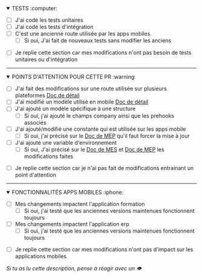 <details open><summary> TESTS  :computer: </summary>

- [ ] J'ai codé les tests unitaires
- [ ] J'ai codé les tests d'intégration
- [ ] C'est une ancienne route utilisée par les apps mobiles.
  - [ ] Si oui, J'ai fait de nouveaux tests sans modifier les anciens
</details>

- [ ] Je replie cette section car mes modifications n'ont pas besoin de tests unitaires ou d'intégration

---

<details open><summary> POINTS D'ATTENTION POUR CETTE PR  :warning: </summary>

- [ ] J'ai fait des modifications sur une route utilisée sur plusieurs plateformes [Doc de détail](https://www.notion.so/Points-d-attention-sur-les-routes-a548a8e32d314d5e92cb342e66cce443)
- [ ] J'ai modifié un modèle utilisé en mobile [Doc de détail](https://www.notion.so/Point-d-attention-sur-les-mod-les-e46fbf180cd34a569f3c6102366e47ca)
- [ ] J'ai ajouté un modèle spécifique à une structure 
  - [ ] Si oui, j'ai ajouté le champs company ainsi que les prehooks associés
- [ ] J'ai ajouté/modifié une constante qui est utilisée sur les apps mobile
  - [ ] Si oui, j'ai précisé sur le [Doc de MEP](https://www.notion.so/Pas-pas-Mise-en-prod-0f8e4879217d4c9e8e4d46d44211e0e3) qu'il faut forcer la mise à jour
- [ ] J'ai ajouté une variable d'environnement
  - [ ] Si oui, J'ai précisé sur le [Doc de MES](https://www.notion.so/Pas-pas-Mise-en-staging-01755ac57d944b4cb0c189861428e5d2) et [Doc de MEP](https://www.notion.so/Pas-pas-Mise-en-prod-0f8e4879217d4c9e8e4d46d44211e0e3) les modifications faites

</details>

- [ ] Je replie cette section car je n'ai pas fait de modifications entrainant un point d'attention

---

<details open><summary> FONCTIONNALITÉS APPS MOBILES  :iphone: </summary>

- [ ] Mes changements impactent l'application formation
  - [ ] Si oui, j'ai testé que les anciennes versions maintenues fonctionnent toujours
- [ ] Mes changements impactent l'application erp
  - [ ] Si oui, j'ai testé que les anciennes versions maintenues fonctionnent toujours

</details>

- [ ] Je replie cette section car mes modifications n'ont pas d'impact sur les applications mobiles

_Si tu as lu cette description, pense à réagir avec un :eye:_
